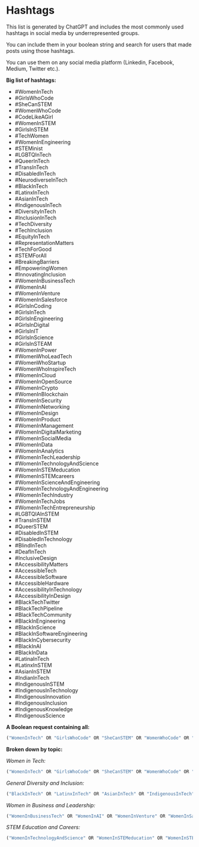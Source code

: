 # Hashtags

This list is generated by ChatGPT and includes the most commonly used hashtags in social media by underrepresented groups.

You can include them in your boolean string and search for users that made posts using those hashtags. 

You can use them on any social media platform (Linkedin, Facebook, Medium, Twitter etc.).

**Big list of hashtags:**
- #WomenInTech
- #GirlsWhoCode
- #SheCanSTEM
- #WomenWhoCode
- #CodeLikeAGirl
- #WomenInSTEM
- #GirlsInSTEM
- #TechWomen
- #WomenInEngineering
- #STEMinist
- #LGBTQInTech
- #QueerInTech
- #TransInTech
- #DisabledInTech
- #NeurodiverseInTech
- #BlackInTech
- #LatinxInTech
- #AsianInTech
- #IndigenousInTech
- #DiversityInTech
- #InclusionInTech
- #TechDiversity
- #TechInclusion
- #EquityInTech
- #RepresentationMatters
- #TechForGood
- #STEMForAll
- #BreakingBarriers
- #EmpoweringWomen
- #InnovatingInclusion
- #WomenInBusinessTech
- #WomenInAI
- #WomenInVenture
- #WomenInSalesforce
- #GirlsInCoding
- #GirlsInTech
- #GirlsInEngineering
- #GirlsInDigital
- #GirlsInIT
- #GirlsInScience
- #GirlsInSTEAM
- #WomenInPower
- #WomenWhoLeadTech
- #WomenWhoStartup
- #WomenWhoInspireTech
- #WomenInCloud
- #WomenInOpenSource
- #WomenInCrypto
- #WomenInBlockchain
- #WomenInSecurity
- #WomenInNetworking
- #WomenInDesign
- #WomenInProduct
- #WomenInManagement
- #WomenInDigitalMarketing
- #WomenInSocialMedia
- #WomenInData
- #WomenInAnalytics
- #WomenInTechLeadership
- #WomenInTechnologyAndScience
- #WomenInSTEMeducation
- #WomenInSTEMcareers
- #WomenInScienceAndEngineering
- #WomenInTechnologyAndEngineering
- #WomenInTechIndustry
- #WomenInTechJobs
- #WomenInTechEntrepreneurship
- #LGBTQIAInSTEM
- #TransInSTEM
- #QueerSTEM
- #DisabledInSTEM
- #DisabledInTechnology
- #BlindInTech
- #DeafInTech
- #InclusiveDesign
- #AccessibilityMatters
- #AccessibleTech
- #AccessibleSoftware
- #AccessibleHardware
- #AccessibilityInTechnology
- #AccessibilityInDesign
- #BlackTechTwitter
- #BlackTechPipeline
- #BlackTechCommunity
- #BlackInEngineering
- #BlackInScience
- #BlackInSoftwareEngineering
- #BlackInCybersecurity
- #BlackInAI
- #BlackInData
- #LatinaInTech
- #LatinxInSTEM
- #AsianInSTEM
- #IndianInTech
- #IndigenousInSTEM
- #IndigenousInTechnology
- #IndigenousInnovation
- #IndigenousInclusion
- #IndigenousKnowledge
- #IndigenousScience

**A Boolean request containing all:**

```jsx
("WomenInTech" OR "GirlsWhoCode" OR "SheCanSTEM" OR "WomenWhoCode" OR "CodeLikeAGirl" OR "WomenInSTEM" OR "GirlsInSTEM" OR "TechWomen" OR "WomenInEngineering" OR "STEMinist" OR "LGBTQInTech" OR "QueerInTech" OR "TransInTech" OR "DisabledInTech" OR "NeurodiverseInTech" OR "BlackInTech" OR "LatinxInTech" OR "AsianInTech" OR "IndigenousInTech" OR "DiversityInTech" OR "InclusionInTech" OR "TechDiversity" OR "TechInclusion" OR "EquityInTech" OR "RepresentationMatters" OR "TechForGood" OR "STEMForAll" OR "BreakingBarriers" OR "EmpoweringWomen" OR "InnovatingInclusion" OR "WomenInBusinessTech" OR "WomenInAI" OR "WomenInVenture" OR "WomenInSalesforce" OR "GirlsInCoding" OR "GirlsInTech" OR "GirlsInEngineering" OR "GirlsInDigital" OR "GirlsInIT" OR "GirlsInScience" OR "GirlsInSTEAM" OR "WomenInPower" OR "WomenWhoLeadTech" OR "WomenWhoStartup" OR "WomenWhoInspireTech" OR "WomenInCloud" OR "WomenInOpenSource" OR "WomenInCrypto" OR "WomenInBlockchain" OR "WomenInSecurity" OR "WomenInNetworking" OR "WomenInDesign" OR "WomenInProduct" OR "WomenInManagement" OR "WomenInDigitalMarketing" OR "WomenInSocialMedia" OR "WomenInData" OR "WomenInAnalytics" OR "WomenInTechLeadership" OR "WomenInTechnologyAndScience" OR "WomenInSTEMeducation" OR "WomenInSTEMcareers" OR "WomenInScienceAndEngineering" OR "WomenInTechnologyAndEngineering" OR "WomenInTechIndustry" OR "WomenInTechJobs" OR "WomenInTechEntrepreneurship" OR "LGBTQIAInSTEM" OR "TransInSTEM" OR "QueerSTEM" OR "DisabledInSTEM" OR "DisabledInTechnology" OR "BlindInTech" OR "DeafInTech" OR "InclusiveDesign" OR "AccessibilityMatters" OR "AccessibleTech" OR "AccessibleSoftware" OR "AccessibleHardware" OR "AccessibilityInTechnology" OR "AccessibilityInDesign" OR "BlackTechTwitter" OR "BlackTechPipeline" OR "BlackTechCommunity" OR "BlackInEngineering" OR "BlackInScience" OR "BlackInSoftwareEngineering" OR "BlackInCybersecurity" OR "BlackInAI" OR "BlackInData" OR "LatinaInTech" OR "LatinxInSTEM" OR "AsianInSTEM" OR "IndianInTech" OR "IndigenousInSTEM" OR "IndigenousInTechnology" OR "IndigenousInnovation" OR "IndigenousInclusion" OR "IndigenousKnowledge" OR "IndigenousScience”)
```

**Broken down by topic:**

*Women in Tech:*

```jsx
("WomenInTech" OR "GirlsWhoCode" OR "SheCanSTEM" OR "WomenWhoCode" OR "CodeLikeAGirl" OR "WomenInSTEM" OR "GirlsInSTEM" OR "TechWomen" OR "WomenInEngineering" OR "STEMinist" OR "LGBTQInTech" OR "QueerInTech" OR "TransInTech" OR "DisabledInTech")
```

*General Diversity and Inclusion:*

```jsx
("BlackInTech" OR "LatinxInTech" OR "AsianInTech" OR "IndigenousInTech" OR "DiversityInTech" OR "InclusionInTech" OR "TechDiversity" OR "TechInclusion" OR "EquityInTech" OR "RepresentationMatters" OR "TechForGood" OR "STEMForAll" OR "BreakingBarriers" OR "EmpoweringWomen" OR "InnovatingInclusion")
```

*Women in Business and Leadership:*

```jsx
("WomenInBusinessTech" OR "WomenInAI" OR "WomenInVenture" OR "WomenInSalesforce" OR "WomenInPower" OR "WomenWhoLeadTech" OR "WomenWhoStartup" OR "WomenWhoInspireTech" OR "WomenInCloud" OR "WomenInOpenSource" OR "WomenInCrypto" OR "WomenInBlockchain" OR "WomenInSecurity" OR "WomenInNetworking" OR "WomenInDesign" OR "WomenInProduct" OR "WomenInManagement" OR "WomenInDigitalMarketing" OR "WomenInData" OR "WomenInAnalytics" OR "WomenInTechLeadership")
```

*STEM Education and Careers:*

```jsx
("WomenInTechnologyAndScience" OR "WomenInSTEMeducation" OR "WomenInSTEMcareers" OR "WomenInScienceAndEngineering" OR "WomenInTechnologyAndEngineering" OR "WomenInTechIndustry" OR "WomenInTechJobs" OR "WomenInTechEntrepreneurship" OR "LGBTQIAInSTEM" OR "TransInSTEM" OR "QueerSTEM" OR "DisabledInSTEM" OR "DisabledInTechnology" OR "BlindInTech" OR "DeafInTech" OR "InclusiveDesign" OR "AccessibilityMatters" OR "AccessibleTech" OR "AccessibleSoftware" OR "AccessibleHardware" OR "AccessibilityInTechnology" OR "AccessibilityInDesign")
```

